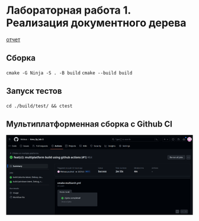 # Лабораторная работа 1. Реализация документного дерева
[отчет](./report.pdf)

## Сборка
`cmake -G Ninja -S . -B build`
`cmake --build build`
## Запуск тестов
`cd ./build/test/ && ctest`

## Мультиплатформенная сборка с Github CI
![Github CI Pipeline](imgs/github-ci.png)
